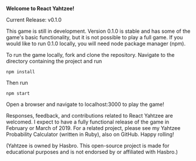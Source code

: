 <strong>Welcome to React Yahtzee! </strong>

Current Release: v0.1.0

This game is still in development.  Version 0.1.0 is stable and has some of the game's basic functionality, but it is not possible to play a full game.  If you would like to run 0.1.0 locally, you will need node package manager (npm). 

To run the game locally, fork and clone the repository.  Navigate to the directory containing the project and run
```
npm install
```

Then run
```
npm start
```
Open a browser and navigate to localhost:3000 to play the game!

Responses, feedback, and contributions related to React Yahtzee are welcomed. I expect to have a fully functional release of the game in February or March of 2019.  For a related project, please see my Yahtzee Probability Calculator (written in Ruby), also on GitHub. Happy rolling! 

(Yahtzee is owned by Hasbro. This open-source project is made for educational purposes and is not endorsed by or affiliated with Hasbro.)